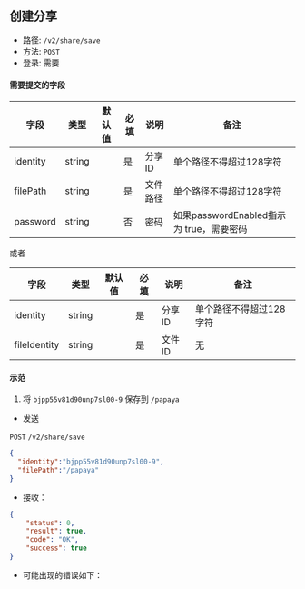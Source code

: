 

## 创建分享

* 路径: ```/v2/share/save```
* 方法: ```POST```
* 登录: 需要

#### 需要提交的字段

| 字段          	| 类型    	| 默认值 	| 必填 	| 说明               	| 备注                         	|
|---------------	|---------	|--------	|------	|--------------------	|------------------------------	|
| identity          | string  	|        	| 是   	| 分享ID           	|   单个路径不得超过128字符   	|
| filePath          | string  	|        	| 是   	| 文件路径           	|   单个路径不得超过128字符   	|
| password          | string  	|        	| 否   	| 密码           	|   如果passwordEnabled指示为 true，需要密码   	|

或者

| 字段          	| 类型    	| 默认值 	| 必填 	| 说明               	| 备注                         	|
|---------------	|---------	|--------	|------	|--------------------	|------------------------------	|
| identity          | string  	|        	| 是   	| 分享ID           	|   单个路径不得超过128字符   	|
| fileIdentity      | string  	|        	| 是   	| 文件ID           	|   无   	|

#### 示范

1. 将 ```bjpp55v81d90unp7sl00-9``` 保存到 ```/papaya```

* 发送

```POST``` ```/v2/share/save```

```json
{
  "identity":"bjpp55v81d90unp7sl00-9",
  "filePath":"/papaya"
}
```

* 接收：

```json
{
    "status": 0,
    "result": true,
    "code": "OK",
    "success": true
}
```

* 可能出现的错误如下：


